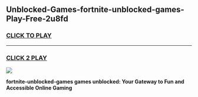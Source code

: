 
## Unblocked-Games-fortnite-unblocked-games-Play-Free-2u8fd
<h3>
<a href="https://premium76.site?title=fortnite-unblocked-games&ref=09A">CLICK TO PLAY</a></h3>
<hr>

<h3>
<a href="https://premium76.site?title=fortnite-unblocked-games&ref=09A">CLICK 2 PLAY</a>
  
</h3>

<a href="https://premium76.site?title=fortnite-unblocked-games&ref=09A"><img src="https://clearcache.store/games.png"></a>


**fortnite-unblocked-games games unblocked: Your Gateway to Fun and Accessible Online Gaming**
